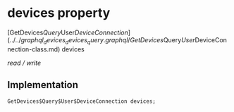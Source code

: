 


# devices property






[GetDevices$Query$User$DeviceConnection](../../graphql_devices_devices_query.graphql/GetDevices$Query$User$DeviceConnection-class.md) devices
  
_read / write_






## Implementation

```dart
GetDevices$Query$User$DeviceConnection devices;


```







